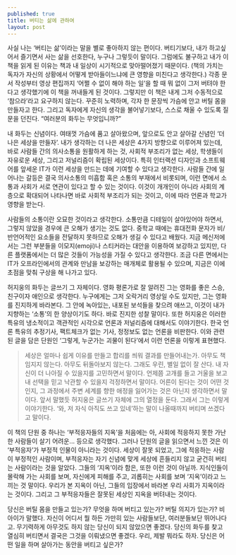 ```yaml
---
published: true
title: 버티는 삶에 관하여
layout: post
---
```

사실 나는 ‘버티는 삶’이라는 말을 별로 좋아하지 않는 편이다. 버티기보다, 내가 하고싶어서 즐기면서 사는 삶을 선호한다, 누구나 그렇듯이 말이다. 그럼에도 불구하고 내가 이 책을 읽게 된 이유는 책과 내 일상이 시기적으로 맞아떨어졌기 때문이다. (책의 가치는 독자가 자신의 상황에서 어떻게 받아들이느냐에 큰 영향을 미친다고 생각한다.) 각종 문서 작성부터 영상 편집까지 ‘어쩔 수 없이 해야 하는 일’을 할 때 뭐 없이 그저 버텨야 한다고 생각했기에 이 책을 꺼내들게 된 것이다. 그렇지만 이 책은 내게 그저 수동적으로 ‘참으라’라고 요구하지 않는다. 꾸준히 노력하며, 각자 한 문장씩 가슴에 안고 버틸 몸을 만들자고 한다. 그리고 독자에게 자신의 생각을 불어넣기보다, 스스로 채울 수 있도록 질문을 던진다. “여러분의 화두는 무엇입니까?”

내 화두는 신념이다. 여태껏 가슴에 품고 살아왔으며, 앞으로도 안고 살아갈 신념인 ‘더 나은 세상을 만들자’. 내가 생각하는 더 나은 세상은 4가지 방향으로 이루어져 있는데, 바로 사람들 간의 의사소통을 원활하게 하는 것, 사회적 부조리가 없는 세상, 학생들이 자유로운 세상, 그리고 저널리즘이 확립된 세상이다. 특히 인터랙션 디자인과 소프트웨어를 앞세운 IT가 이런 세상을 만드는 데에 기여할 수 있다고 생각한다. 사람들 간에 일어나는 갈등은 결국 의사소통의 미흡함 혹은 소통의 부재에서 비롯되며, 이런 면에서 소통과 사회가 서로 연관이 있다고 할 수 있는 것이다. 이것이 개개인이 아니라 사회의 계층으로 확대되어 나타나면 바로 사회적 부조리가 되는 것이고, 이에 따라 언론과 학교가 영향을 받는다. 

사람들의 소통이란 오묘한 것이라고 생각한다. 소통만큼 디테일이 살아있어야 하면서, 그렇지 않았을 경우에 큰 오해가 생기는 것도 없다. 중학교 때에는 휴대전화 문자가 비/반언어적인 요소들을 전달하지 못하므로 오해가 생길 수 있다고 배웠다. 지금 메신저에서는 그런 부분들을 이모지(emoji)나 스티커라는 대안을 이용하여 보강하고 있지만, 다른 플랫폼에서는 더 많은 것들이 가능성을 가질 수 있다고 생각한다. 조금 다른 면에서는 IT가 오프라인에서의 관계와 만남을 보강하는 매개체로 활용될 수 있으며, 지금은 이에 초점을 맞춰 구상을 해 나가고 있다.

허지웅의 화두는 글쓰기 그 자체이다. 영화 평론가로 잘 알려진 그는 영화를 좋은 스승, 친구이자 애인으로 생각한다. 누구에게는 그저 오락거리 영상일 수도 있지만, 그는 영화를 진지하게 바라본다. 그 안에 녹아있는, 내포된 보석들을 찾으려 애쓰고, 이것이 내가 지향하는 ‘소통’의 한 양상이기도 하다. 바로 진지한 성찰 말이다. 또한 허지웅은 이러한 특유의 냉소적이고 객관적인 시각으로 언론과 저널리즘에 대해서도 이야기한다. 한국 언론 특유의 추정기사, 팩트체크가 없는 기사, 정정보도 없는 언론을 비판한다. 이와 관련된 글을 담은 단원인 ‘그렇게, 누군가는 괴물이 된다’에서 이런 언론을 이렇게 표현했다.
>세상은 얼마나 쉽게 이유를 만들고 합리를 씌워 결과를 만들어내는가. 아무도 책임지지 않는다. 아무도 뒤돌아보지 않는다.
그래도 우린, 별일 없이 잘 산다. 내 자신이 더 나아질 수 있을지를 고민하면서 말이다. 언제쯤 고개를 들고 거울을 보고 내 선택을 믿고 낙관할 수 있을지 걱정하면서 말이다. 어른이 된다는 것이 어떤 것인지, 그 과정에서 주변 세계를 향한 애정을 잃어가는 것은 아닌지 생각하면서 말이다. 
앞서 말했듯 허지웅은 글쓰기 자체에 그의 열정을 둔다. 그래서 그는 이렇게 이야기한다. ‘와, 저 자식 아직도 쓰고 있네’하는 말이 나올때까지 버티며 쓰겠다고 말이다.

이 책의 단원 중 하나는 ‘부적응자들의 지옥’을 처음에는 아, 사회에 적응하지 못한 가난한 사람들이 살기 어려운... 등으로 생각했다. 그러나 단원의 글을 읽으면서 느낀 것은 이 ‘부적응자’가 부정적 인물이 아니라는 것이다. 세상이 잘못 되었고, 그에 적응하는 사람이 부정적인 사람이며, 부적응자는 자기 신념에 맞게 세상에 흔들리지 않고 굳건히 버티는 사람이라는 것을 알았다. 그들의 ‘지옥’이라 함은, 또한 이런 것이 아닐까. 지식인들이 몰락해 가는 사회를 보며, 자신에게 피해를 주고, 괴롭히는 사회를 보며 ‘지옥’이라고 느끼는 것 말이다. 우리가 본 지옥이 아닌, 그들의 입장에서 바라본 우리 사회가 지옥이라는 것이다. 그리고 그 부적응자들은 잘못된 세상인 지옥을 버텨내는 것이다.

당신은 버틸 몸을 만들고 있는가? 무엇을 하며 버티고 있는가? 버틸 의지가 있는가? 비아이가 말했다. 자신이 어디서 뭘 하든 가만히 있는 사람들보단, 여러분들보단 뛰어나다고. 무기력하게 아무것도 하지 않는 당신이 되지 않았으면 좋겠다. 당신의 화두를 찾고 열심히 버티면서 결국은 그것을 이뤄냈으면 좋겠다. 우리, 제발 뭐라도 하자. 당신은 어떤 일을 하며 살아가는 동안을 버티고 싶은가?
